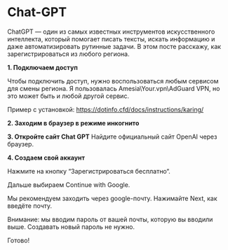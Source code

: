# Chat-GPT
ChatGPT — один из самых известных инструментов искусственного интеллекта, который помогает писать тексты, искать информацию и даже автоматизировать рутинные задачи. В этом посте расскажу, как зарегистрироваться из любого региона.


**1. Подключаем доступ**

Чтобы подключить доступ, нужно воспользоваться любым сервисом для смены региона. Я пользовалась Amesia\Your.vpn\AdGuard VPN, но это может быть и любой другой сервис.

Пример с установкой: 
https://dotinfo.cfd/docs/instructions/karing/
    
**2. Заходим в браузер в режиме инкогнито**

**3. Откройте сайт Chat GPT**
Найдите официальный сайт OpenAI через браузер.


**4. Создаем свой аккаунт**

Нажмите на кнопку “Зарегистрироваться бесплатно“.

Дальше выбираем Continue with Google.



Мы рекомендуем заходить через google-почту. Нажимайте Next, как введёте почту.

Внимание: мы вводим пароль от вашей почты, которую вы вводили выше.
Создавать новый пароль не нужно.


Готово!



